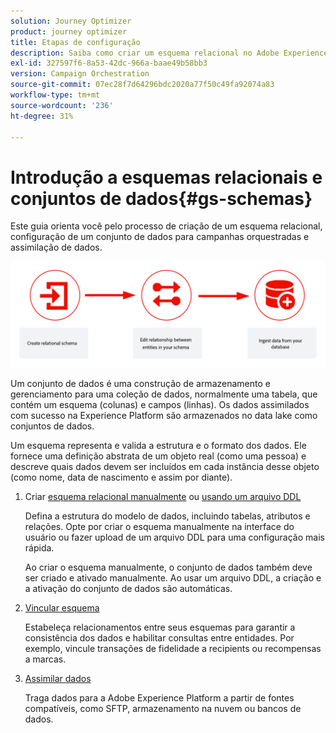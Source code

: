 ```yaml
---
solution: Journey Optimizer
product: journey optimizer
title: Etapas de configuração
description: Saiba como criar um esquema relacional no Adobe Experience Platform fazendo upload de uma DDL
exl-id: 327597f6-8a53-42dc-966a-baae49b58bb3
version: Campaign Orchestration
source-git-commit: 07ec28f7d64296bdc2020a77f50c49fa92074a83
workflow-type: tm+mt
source-wordcount: '236'
ht-degree: 31%

---
```



# Introdução a esquemas relacionais e conjuntos de dados{#gs-schemas}

Este guia orienta você pelo processo de criação de um esquema relacional, configuração de um conjunto de dados para campanhas orquestradas e assimilação de dados.

![](assets/do-not-localize/schema_admin.png)

Um conjunto de dados é uma construção de armazenamento e gerenciamento para uma coleção de dados, normalmente uma tabela, que contém um esquema (colunas) e campos (linhas). Os dados assimilados com sucesso na Experience Platform são armazenados no data lake como conjuntos de dados.

Um esquema representa e valida a estrutura e o formato dos dados. Ele fornece uma definição abstrata de um objeto real (como uma pessoa) e descreve quais dados devem ser incluídos em cada instância desse objeto (como nome, data de nascimento e assim por diante).


1. Criar [esquema relacional manualmente](manual-schema.md) ou [usando um arquivo DDL](file-upload-schema.md)

   Defina a estrutura do modelo de dados, incluindo tabelas, atributos e relações. Opte por criar o esquema manualmente na interface do usuário ou fazer upload de um arquivo DDL para uma configuração mais rápida.

   Ao criar o esquema manualmente, o conjunto de dados também deve ser criado e ativado manualmente. Ao usar um arquivo DDL, a criação e a ativação do conjunto de dados são automáticas.

1. [Vincular esquema](file-upload-schema.md)

   Estabeleça relacionamentos entre seus esquemas para garantir a consistência dos dados e habilitar consultas entre entidades. Por exemplo, vincule transações de fidelidade a recipients ou recompensas a marcas.

1. [Assimilar dados](ingest-data.md)

   Traga dados para a Adobe Experience Platform a partir de fontes compatíveis, como SFTP, armazenamento na nuvem ou bancos de dados.

